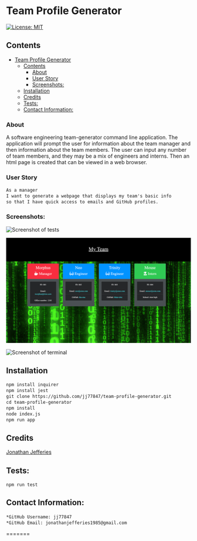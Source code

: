 # Team Profile Generator

[![License: MIT](https://img.shields.io/badge/License-MIT-yellow.svg)](https://opensource.org/licenses/MIT)

## Contents

- [Team Profile Generator](#team-profile-generator)
  - [Contents](#contents)
    - [About](#about)
    - [User Story](#user-story)
    - [Screenshots:](#screenshots)
  - [Installation](#installation)
  - [Credits](#credits)
  - [Tests:](#tests)
  - [Contact Information:](#contact-information)

### About

A software engineering team-generator command line application. The application will prompt the user for information about the team manager and then information about the team members. The user can input any number of team members, and they may be a mix of engineers and interns. Then an html page is created that can be viewed in a web browser.

### User Story

    As a manager
    I want to generate a webpage that displays my team's basic info
    so that I have quick access to emails and GitHub profiles.

### Screenshots:

![Screenshot of tests](/Users/jonathanjefferies/team-profile-generator/screenshot-tests.png)

![Screenshot of load page](screencapture-team-profile-generator.png)

![Screenshot of terminal]()

## Installation

```
npm install inquirer
npm install jest
git clone https://github.com/jj77847/team-profile-generator.git
cd team-profile-generator
npm install
node index.js
npm run app
```

## Credits

[Jonathan Jefferies](https://github.com/jj77847)

## Tests:

    npm run test

## Contact Information:

    *GitHub Username: jj77847
    *GitHub Email: jonathanjefferies1985@gmail.com

=======
